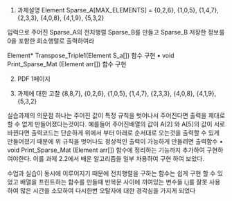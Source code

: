 1. 과제설명
Element Sparse_A[MAX_ELEMENTS] =
  {0,2,6},
	{1,0,5},
	{1,4,7},
	{2,3,3},
	{4,0,8},
	{4,1,9},
	{5,3,2}
  
  입력으로 주어진 Sparse_A의 전치행렬 Sparse_B를 만들고
  Sparse_B 저장한 정보를 0을 포함한 희소행렬로 출력하여라

Element* Transpose_Triple1(Element S_a[]) 함수 구현
• void Print_Sparse_Mat (Element arr[]) 함수 구현


2. PDF 1페이지

3. 과제에 대한 고찰
	{8,8,7},
	{0,2,6},
	{1,0,5},
	{1,4,7},
	{2,3,3},
	{4,0,8},
	{4,1,9},
	{5,3,2}

실습과제의 의문점 하나는 주어진 값이 특정 규칙을 벗어나서 주어진다면 출력을 제대로 할 수 없게 만들어졌다는것이다.
예를들어 주어진배열의 값이 A[2] 와 A[5]의 값이 서로 바뀐다면 출력코드는 단순하게 위에서 부터 아래로 순서대로 오는것을 출력할 수 있게 만들어졌기 때문에 위 규칙을 벗어나도 정상적인 출력이 가능하게 만들려면 출력함수
• void Print_Sparse_Mat (Element arr[])
함수에 정리하는 기능까지 추가하여 구현하여야한다.
이를 과제 2.2에서 배운 알고리즘을 일부 차용하여 구현 하여 보았다.

수업과 실습이 동시에 이루어지기 때문에 전치행렬을 구하는 함수는 쉽게 구현 할 수 있었고
배열을 프린트하는 함수를 만들때 반복문 사이에 끼여있는 변수들 i,j를 잘못 사용하여 많은 시간을 소모하여
다시한번 오탈자에 대한 경각심을 가지게 되었다
